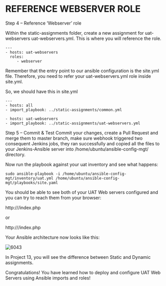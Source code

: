 # REFERENCE WEBSERVER ROLE

Step 4 – Reference ‘Webserver’ role

Within the static-assignments folder, create a new assignment for uat-webservers uat-webservers.yml. This is where you will reference
the role.

```
---
- hosts: uat-webservers
  roles:
     - webserver
```


Remember that the entry point to our ansible configuration is the site.yml file. Therefore, you need to refer your uat-webservers.yml 
role inside site.yml.

So, we should have this in site.yml


```
---
- hosts: all
- import_playbook: ../static-assignments/common.yml

- hosts: uat-webservers
- import_playbook: ../static-assignments/uat-webservers.yml
```

Step 5 – Commit & Test
Commit your changes, create a Pull Request and merge them to master branch, make sure webhook triggered two consequent Jenkins jobs,
they ran successfully and copied all the files to your Jenkins-Ansible server into /home/ubuntu/ansible-config-mgt/ directory.

Now run the playbook against your uat inventory and see what happens:

```
sudo ansible-playbook -i /home/ubuntu/ansible-config-mgt/inventory/uat.yml /home/ubuntu/ansible-config-mgt/playbooks/site.yaml
```


You should be able to see both of your UAT Web servers configured and you can try to reach them from your browser:

http://<Web1-UAT-Server-Public-IP-or-Public-DNS-Name>/index.php

or

http://<Web1-UAT-Server-Public-IP-or-Public-DNS-Name>/index.php

Your Ansible architecture now looks like this:
  
  
![6043](https://user-images.githubusercontent.com/85270361/210155433-92f8eac4-d31f-4cbe-af16-16dd70b2a498.PNG)

  
In Project 13, you will see the difference between Static and Dynamic assignments.

Congratulations!
You have learned how to deploy and configure UAT Web Servers using Ansible imports and roles!
